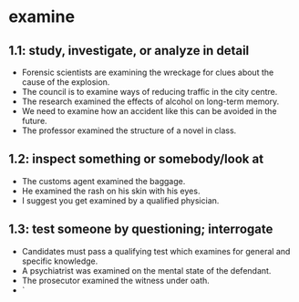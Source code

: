# examine
## 1.1: study, investigate, or analyze in detail

  *  Forensic scientists are examining the wreckage for clues about the cause of the explosion.
  *  The council is to examine ways of reducing traffic in the city centre.
  *  The research examined the effects of alcohol on long-term memory.
  *  We need to examine how an accident like this can be avoided in the future.
  *  The professor examined the structure of a novel in class.

## 1.2: inspect something or somebody/look at

  *  The customs agent examined the baggage.
  *  He examined the rash on his skin with his eyes.
  *  I suggest you get examined by a qualified physician.

## 1.3: test someone by questioning; interrogate

  *  Candidates must pass a qualifying test which examines for general and specific knowledge.
  *  A psychiatrist was examined on the mental state of the defendant.
  *  The prosecutor examined the witness under oath.
  *  `
